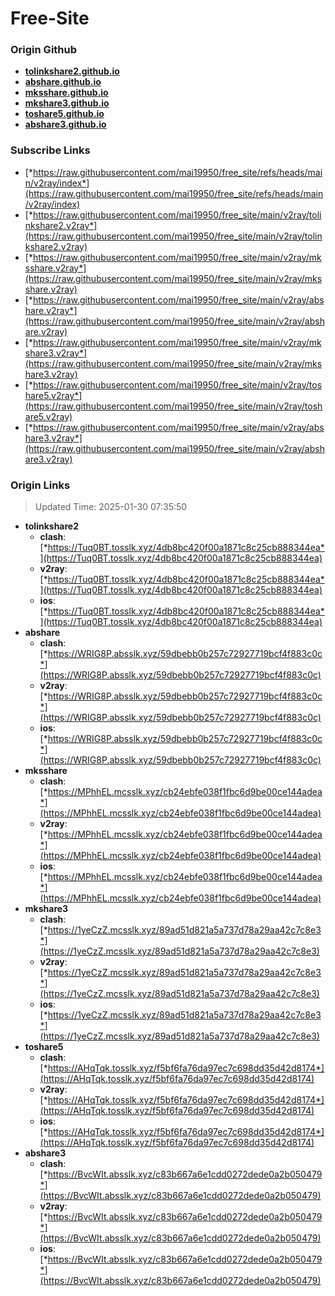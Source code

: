 # Free-Site

### Origin Github

- [**tolinkshare2.github.io**](https://github.com/tolinkshare2/tolinkshare2.github.io)
- [**abshare.github.io**](https://github.com/abshare/abshare.github.io)
- [**mksshare.github.io**](https://github.com/mksshare/mksshare.github.io)
- [**mkshare3.github.io**](https://github.com/mkshare3/mkshare3.github.io)
- [**toshare5.github.io**](https://github.com/toshare5/toshare5.github.io)
- [**abshare3.github.io**](https://github.com/abshare3/abshare3.github.io)

### Subscribe Links

- [*https://raw.githubusercontent.com/mai19950/free_site/refs/heads/main/v2ray/index*](https://raw.githubusercontent.com/mai19950/free_site/refs/heads/main/v2ray/index)
- [*https://raw.githubusercontent.com/mai19950/free_site/main/v2ray/tolinkshare2.v2ray*](https://raw.githubusercontent.com/mai19950/free_site/main/v2ray/tolinkshare2.v2ray)
- [*https://raw.githubusercontent.com/mai19950/free_site/main/v2ray/mksshare.v2ray*](https://raw.githubusercontent.com/mai19950/free_site/main/v2ray/mksshare.v2ray)
- [*https://raw.githubusercontent.com/mai19950/free_site/main/v2ray/abshare.v2ray*](https://raw.githubusercontent.com/mai19950/free_site/main/v2ray/abshare.v2ray)
- [*https://raw.githubusercontent.com/mai19950/free_site/main/v2ray/mkshare3.v2ray*](https://raw.githubusercontent.com/mai19950/free_site/main/v2ray/mkshare3.v2ray)
- [*https://raw.githubusercontent.com/mai19950/free_site/main/v2ray/toshare5.v2ray*](https://raw.githubusercontent.com/mai19950/free_site/main/v2ray/toshare5.v2ray)
- [*https://raw.githubusercontent.com/mai19950/free_site/main/v2ray/abshare3.v2ray*](https://raw.githubusercontent.com/mai19950/free_site/main/v2ray/abshare3.v2ray)

### Origin Links

> Updated Time: 2025-01-30 07:35:50

- **tolinkshare2**
  - **clash**: [*https://Tuq0BT.tosslk.xyz/4db8bc420f00a1871c8c25cb888344ea*](https://Tuq0BT.tosslk.xyz/4db8bc420f00a1871c8c25cb888344ea)
  - **v2ray**: [*https://Tuq0BT.tosslk.xyz/4db8bc420f00a1871c8c25cb888344ea*](https://Tuq0BT.tosslk.xyz/4db8bc420f00a1871c8c25cb888344ea)
  - **ios**: [*https://Tuq0BT.tosslk.xyz/4db8bc420f00a1871c8c25cb888344ea*](https://Tuq0BT.tosslk.xyz/4db8bc420f00a1871c8c25cb888344ea)
- **abshare**
  - **clash**: [*https://WRIG8P.absslk.xyz/59dbebb0b257c72927719bcf4f883c0c*](https://WRIG8P.absslk.xyz/59dbebb0b257c72927719bcf4f883c0c)
  - **v2ray**: [*https://WRIG8P.absslk.xyz/59dbebb0b257c72927719bcf4f883c0c*](https://WRIG8P.absslk.xyz/59dbebb0b257c72927719bcf4f883c0c)
  - **ios**: [*https://WRIG8P.absslk.xyz/59dbebb0b257c72927719bcf4f883c0c*](https://WRIG8P.absslk.xyz/59dbebb0b257c72927719bcf4f883c0c)
- **mksshare**
  - **clash**: [*https://MPhhEL.mcsslk.xyz/cb24ebfe038f1fbc6d9be00ce144adea*](https://MPhhEL.mcsslk.xyz/cb24ebfe038f1fbc6d9be00ce144adea)
  - **v2ray**: [*https://MPhhEL.mcsslk.xyz/cb24ebfe038f1fbc6d9be00ce144adea*](https://MPhhEL.mcsslk.xyz/cb24ebfe038f1fbc6d9be00ce144adea)
  - **ios**: [*https://MPhhEL.mcsslk.xyz/cb24ebfe038f1fbc6d9be00ce144adea*](https://MPhhEL.mcsslk.xyz/cb24ebfe038f1fbc6d9be00ce144adea)
- **mkshare3**
  - **clash**: [*https://1yeCzZ.mcsslk.xyz/89ad51d821a5a737d78a29aa42c7c8e3*](https://1yeCzZ.mcsslk.xyz/89ad51d821a5a737d78a29aa42c7c8e3)
  - **v2ray**: [*https://1yeCzZ.mcsslk.xyz/89ad51d821a5a737d78a29aa42c7c8e3*](https://1yeCzZ.mcsslk.xyz/89ad51d821a5a737d78a29aa42c7c8e3)
  - **ios**: [*https://1yeCzZ.mcsslk.xyz/89ad51d821a5a737d78a29aa42c7c8e3*](https://1yeCzZ.mcsslk.xyz/89ad51d821a5a737d78a29aa42c7c8e3)
- **toshare5**
  - **clash**: [*https://AHqTqk.tosslk.xyz/f5bf6fa76da97ec7c698dd35d42d8174*](https://AHqTqk.tosslk.xyz/f5bf6fa76da97ec7c698dd35d42d8174)
  - **v2ray**: [*https://AHqTqk.tosslk.xyz/f5bf6fa76da97ec7c698dd35d42d8174*](https://AHqTqk.tosslk.xyz/f5bf6fa76da97ec7c698dd35d42d8174)
  - **ios**: [*https://AHqTqk.tosslk.xyz/f5bf6fa76da97ec7c698dd35d42d8174*](https://AHqTqk.tosslk.xyz/f5bf6fa76da97ec7c698dd35d42d8174)
- **abshare3**
  - **clash**: [*https://BvcWIt.absslk.xyz/c83b667a6e1cdd0272dede0a2b050479*](https://BvcWIt.absslk.xyz/c83b667a6e1cdd0272dede0a2b050479)
  - **v2ray**: [*https://BvcWIt.absslk.xyz/c83b667a6e1cdd0272dede0a2b050479*](https://BvcWIt.absslk.xyz/c83b667a6e1cdd0272dede0a2b050479)
  - **ios**: [*https://BvcWIt.absslk.xyz/c83b667a6e1cdd0272dede0a2b050479*](https://BvcWIt.absslk.xyz/c83b667a6e1cdd0272dede0a2b050479)
